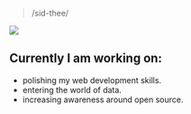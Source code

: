 > /sid-thee/

![](https://komarev.com/ghpvc/?username=siddhiiguptaa&style=plastic&label=Stalker+Alert) <br>

## Currently I am working on: 
 * polishing my web development skills. 
 * entering the world of data. 
 * increasing awareness around open source. 
